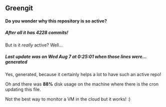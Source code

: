 ## Greengit

#### Do you wonder why this repository is so active?

##### After all it has 4228 commits!

But is it *really* active? Well...

##### Last update was on Wed Aug 7 at 0:25:01 when those lines were... generated

Yes, generated, because it certainly helps a lot to have such an active repo!

Oh and there was **88%** disk usage on the machine
where there is the cron updating this file.

Not the best way to monitor a VM in the cloud but it works! :)
